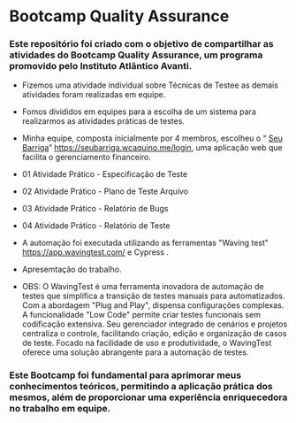 # Bootcamp Quality Assurance 

### Este repositório foi criado com o objetivo de compartilhar as atividades do Bootcamp Quality Assurance, um programa promovido pelo Instituto Atlântico Avanti.

- Fizemos uma atividade individual sobre Técnicas de Testee as demais atividades foram realizadas em equipe.
  
- Fomos divididos em equipes para a escolha de um sistema para realizarmos as atividades práticas de testes.

- Minha equipe, composta inicialmente por 4 membros, escolheu o “ [Seu Barriga](https://seubarriga.wcaquino.me/login)” https://seubarriga.wcaquino.me/login, uma aplicação web que facilita o gerenciamento financeiro. 

- 01 Atividade Prático - Especificação de Teste

- 02 Atividade Prático - Plano de Teste Arquivo

- 03 Atividade Prático - Relatório de Bugs

- 04 Atividade Prático - Relatório de Teste

- A automação foi executada utilizando as ferramentas "Waving test" https://app.wavingtest.com/ e Cypress .

- Apresemtação do trabalho.

- OBS: O WavingTest é uma ferramenta inovadora de automação de testes que simplifica a transição de testes manuais para automatizados. Com a abordagem "Plug and Play", dispensa configurações complexas. A funcionalidade "Low Code" permite criar testes funcionais sem codificação extensiva. Seu gerenciador integrado de cenários e projetos centraliza o controle, facilitando criação, edição e organização de casos de teste. Focado na facilidade de uso e produtividade, o WavingTest oferece uma solução abrangente para a automação de testes.


### Este Bootcamp foi fundamental para aprimorar meus conhecimentos teóricos, permitindo a aplicação prática dos mesmos, além de proporcionar uma experiência enriquecedora no trabalho em equipe. 
